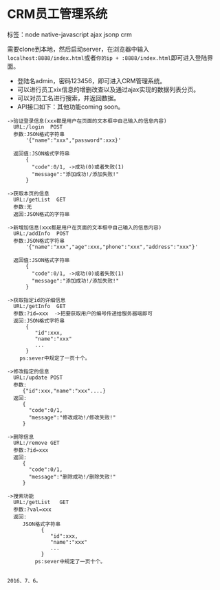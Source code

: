 ﻿# CRM员工管理系统

标签：node native-javascript ajax jsonp crm

需要clone到本地，然后启动server，在浏览器中输入`localhost:8888/index.html`或者`你的ip + :8888/index.html`即可进入登陆界面。

- 登陆名admin，密码123456，即可进入CRM管理系统。
- 可以进行员工xix信息的增删改查以及通过ajax实现的数据列表分页。
- 可以对员工名进行搜索，并返回数据。
- API接口如下：其他功能coming soon。

```
->验证登录信息(xxx都是用户在页面的文本框中自己输入的信息内容)
  URL:/login  POST
  参数:JSON格式字符串
      '{"name":"xxx","password":xxx}'

  返回值:JSON格式字符串
      {
        "code":0/1, ->成功(0)或者失败(1)
        "message":"添加成功!/添加失败!"
      }

->获取本页的信息
  URL:/getList  GET
  参数:无
  返回:JSON格式的字符串

->新增加信息(xxx都是用户在页面的文本框中自己输入的信息内容)
  URL:/addInfo  POST
  参数:JSON格式字符串
      '{"name":"xxx","age":xxx,"phone":"xxx","address":"xxx"}'

  返回值:JSON格式字符串
      {
        "code":0/1, ->成功(0)或者失败(1)
        "message":"添加成功!/添加失败!"
      }

->获取指定id的详细信息
  URL:/getInfo  GET
  参数:?id=xxx  ->把要获取用户的编号传递给服务器端即可
  返回:JSON格式字符串
      {
         "id":xxx,
         "name":"xxx"
         ...
      }
    ps:sever中规定了一页十个。

->修改指定的信息
  URL:/update POST
  参数:
     {"id":xxx,"name":"xxx"....}
  返回:
     {
       "code":0/1,
       "message":"修改成功!/修改失败!"
     }

->删除信息
  URL:/remove GET
  参数:?id=xxx
  返回:
     {
       "code":0/1,
       "message":"删除成功!/删除失败!"
     }

->搜索功能
  URL:/getList   GET
  参数:?val=xxx
  返回:
     JSON格式字符串
           {
              "id":xxx,
              "name":"xxx"
              ...
           }
         ps:sever中规定了一页十个。
```
                                             
                                             
                                                                                                                                                            2016、7、6。
